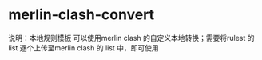 # merlin-clash-convert
说明：本地规则模板 可以使用merlin clash 的自定义本地转换；需要将rulest 的list 逐个上传至merlin clash 的 list 中，即可使用
